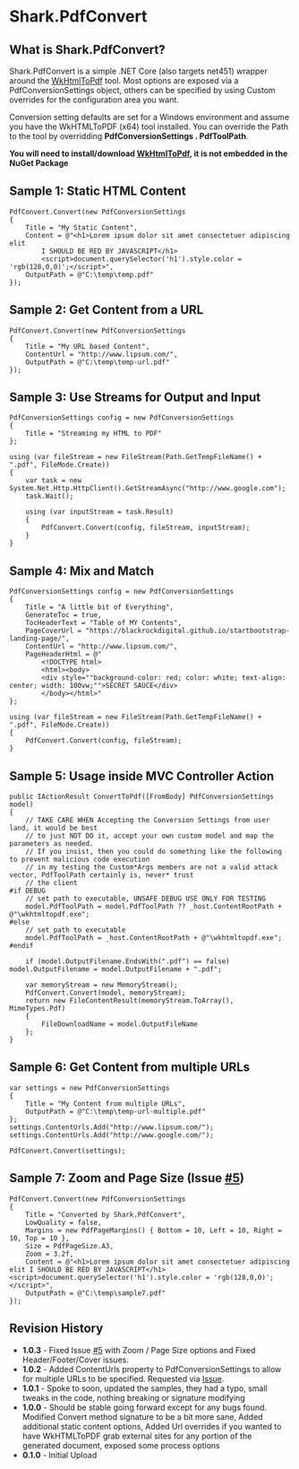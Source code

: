 # Shark.PdfConvert

## What is Shark.PdfConvert?

Shark.PdfConvert is a simple .NET Core (also targets net451) wrapper around the [WkHtmlToPdf](http://wkhtmltopdf.org) tool. Most options are exposed via a PdfConversionSettings object, others can be specified by using Custom overrides for the configuration area you want.

Conversion setting defaults are set for a Windows environment and assume you have the WkHTMLToPDF (x64) tool installed. You can override the Path to the tool by overridding **PdfConversionSettings . PdfToolPath**.

**You will need to install/download [WkHtmlToPdf](http://wkhtmltopdf.org), it is not embedded in the NuGet Package**

## Sample 1: Static HTML Content

    PdfConvert.Convert(new PdfConversionSettings
    {
        Title = "My Static Content",
        Content = @"<h1>Lorem ipsum dolor sit amet consectetuer adipiscing elit 
		    I SHOULD BE RED BY JAVASCRIPT</h1>
			<script>document.querySelector('h1').style.color = 'rgb(128,0,0)';</script>",
        OutputPath = @"C:\temp\temp.pdf"
    });

## Sample 2: Get Content from a URL

    PdfConvert.Convert(new PdfConversionSettings
    {
        Title = "My URL based Content",
        ContentUrl = "http://www.lipsum.com/",
        OutputPath = @"C:\temp\temp-url.pdf"
    });

## Sample 3: Use Streams for Output and Input

    PdfConversionSettings config = new PdfConversionSettings
    {
        Title = "Streaming my HTML to PDF"
    };

    using (var fileStream = new FileStream(Path.GetTempFileName() + ".pdf", FileMode.Create))
    {
        var task = new System.Net.Http.HttpClient().GetStreamAsync("http://www.google.com");
        task.Wait();

        using (var inputStream = task.Result)
        {
			PdfConvert.Convert(config, fileStream, inputStream);
		}
	}

## Sample 4: Mix and Match

    PdfConversionSettings config = new PdfConversionSettings
    {
        Title = "A little bit of Everything",
        GenerateToc = true,
        TocHeaderText = "Table of MY Contents",
        PageCoverUrl = "https://blackrockdigital.github.io/startbootstrap-landing-page/",
        ContentUrl = "http://www.lipsum.com/",
        PageHeaderHtml = @"
            <!DOCTYPE html>
            <html><body>
            <div style=""background-color: red; color: white; text-align: center; width: 100vw;"">SECRET SAUCE</div>
            </body></html>"
    };

    using (var fileStream = new FileStream(Path.GetTempFileName() + ".pdf", FileMode.Create))
    {
        PdfConvert.Convert(config, fileStream);
    }

## Sample 5: Usage inside MVC Controller Action

    public IActionResult ConvertToPdf([FromBody] PdfConversionSettings model) 
	{
		// TAKE CARE WHEN Accepting the Conversion Settings from user land, it would be best 
		// to just NOT DO it, accept your own custom model and map the parameters as needed.
		// If you insist, then you could do something like the following to prevent malicious code execution
		// in my testing the Custom*Args members are not a valid attack vector, PdfToolPath certainly is, never* trust
		// the client
	#if DEBUG
        // set path to executable, UNSAFE DEBUG USE ONLY FOR TESTING
        model.PdfToolPath = model.PdfToolPath ?? _host.ContentRootPath + @"\wkhtmltopdf.exe";
	#else
        // set path to executable
        model.PdfToolPath = _host.ContentRootPath + @"\wkhtmltopdf.exe";
	#endif	  

	    if (model.OutputFilename.EndsWith(".pdf") == false) model.OutputFilename = model.OutputFilename + ".pdf";

        var memoryStream = new MemoryStream();
        PdfConvert.Convert(model, memoryStream);
        return new FileContentResult(memoryStream.ToArray(), MimeTypes.Pdf)
        {
            FileDownloadName = model.OutputFileName
        };
	}

## Sample 6: Get Content from multiple URLs

    var settings = new PdfConversionSettings
    {
        Title = "My Content from multiple URLs",
        OutputPath = @"C:\temp\temp-url-multiple.pdf"
    };
    settings.ContentUrls.Add("http://www.lipsum.com/");
    settings.ContentUrls.Add("http://www.google.com/");

    PdfConvert.Convert(settings);

## Sample 7: Zoom and Page Size (Issue [#5](https://github.com/cp79shark/Shark.PdfConvert/issues/5))

    PdfConvert.Convert(new PdfConversionSettings
    {
        Title = "Converted by Shark.PdfConvert",
        LowQuality = false,
        Margins = new PdfPageMargins() { Bottom = 10, Left = 10, Right = 10, Top = 10 },
        Size = PdfPageSize.A3,
        Zoom = 3.2f,
        Content = @"<h1>Lorem ipsum dolor sit amet consectetuer adipiscing elit I SHOULD BE RED BY JAVASCRIPT</h1><script>document.querySelector('h1').style.color = 'rgb(128,0,0)';</script>",
        OutputPath = @"C:\temp\sample7.pdf"
    });

## Revision History
* **1.0.3** - Fixed Issue [#5](https://github.com/cp79shark/Shark.PdfConvert/issues/5) with Zoom / Page Size options and Fixed Header/Footer/Cover issues.
* **1.0.2** - Added ContentUrls property to PdfConversionSettings to allow for multiple URLs to be specified. Requested via [Issue](https://github.com/cp79shark/Shark.PdfConvert/issues/4).
* **1.0.1** - Spoke to soon, updated the samples, they had a typo, small tweaks in the code, nothing breaking or signature modifying
* **1.0.0** - Should be stable going forward except for any bugs found. Modified Convert method signature to be a bit more sane, Added additional static content options, Added Url overrides if you wanted to have WkHTMLToPDF grab external sites for any portion of the generated document, exposed some process options
* **0.1.0** - Initial Upload